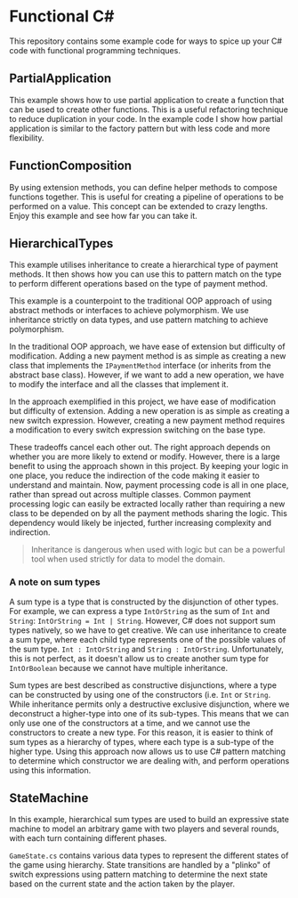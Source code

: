 # Functional C#

This repository contains some example code for ways to spice up your C# code with functional programming techniques.

## PartialApplication

This example shows how to use partial application to create a function that can be used to create other functions. This is a useful refactoring technique to reduce duplication in your code. In the example code I show how partial application is similar to the factory pattern but with less code and more flexibility.

## FunctionComposition

By using extension methods, you can define helper methods to compose functions together. This is useful for creating a pipeline of operations to be performed on a value. This concept can be extended to crazy lengths. Enjoy this example and see how far you can take it.

## HierarchicalTypes

This example utilises inheritance to create a hierarchical type of payment methods. It then shows how you can use this to pattern match on the type to perform different operations based on the type of payment method.

This example is a counterpoint to the traditional OOP approach of using abstract methods or interfaces to achieve polymorphism. We use inheritance strictly on data types, and use pattern matching to achieve polymorphism.

In the traditional OOP approach, we have ease of extension but difficulty of modification. Adding a new payment method is as simple as creating a new class that implements the `IPaymentMethod` interface (or inherits from the abstract base class). However, if we want to add a new operation, we have to modify the interface and all the classes that implement it.

In the approach exemplified in this project, we have ease of modification but difficulty of extension. Adding a new operation is as simple as creating a new switch expression. However, creating a new payment method requires a modification to every switch expression switching on the base type.

These tradeoffs cancel each other out. The right approach depends on whether you are more likely to extend or modify. However, there is a large benefit to using the approach shown in this project. By keeping your logic in one place, you reduce the indirection of the code making it easier to understand and maintain. Now, payment processing code is all in one place, rather than spread out across multiple classes. Common payment processing logic can easily be extracted locally rather than requiring a new class to be depended on by all the payment methods sharing the logic. This dependency would likely be injected, further increasing complexity and indirection.

> Inheritance is dangerous when used with logic but can be a powerful tool when used strictly for data to model the domain.

### A note on sum types
A sum type is a type that is constructed by the disjunction of other types. For example, we can express a type `IntOrString` as the sum of `Int` and `String`: `IntOrString = Int | String`. However, C# does not support sum types natively, so we have to get creative. We can use inheritance to create a sum type, where each child type represents one of the possible values of the sum type. `Int : IntOrString` and `String : IntOrString`. Unfortunately, this is not perfect, as it doesn't allow us to create another sum type for `IntOrBoolean` because we cannot have multiple inheritance.

Sum types are best described as constructive disjunctions, where a type can be constructed by using one of the constructors (i.e. `Int` or `String`. While inheritance permits only a destructive exclusive disjunction, where we deconstruct a higher-type into one of its sub-types. This means that we can only use one of the constructors at a time, and we cannot use the constructors to create a new type. For this reason, it is easier to think of sum types as a hierarchy of types, where each type is a sub-type of the higher type. Using this approach now allows us to use C# pattern matching to determine which constructor we are dealing with, and perform operations using this information.

## StateMachine

In this example, hierarchical sum types are used to build an expressive state machine to model an arbitrary game with two players and several rounds, with each turn containing different phases.

`GameState.cs` contains various data types to represent the different states of the game using hierarchy. State transitions are handled by a "plinko" of switch expressions using pattern matching to determine the next state based on the current state and the action taken by the player.